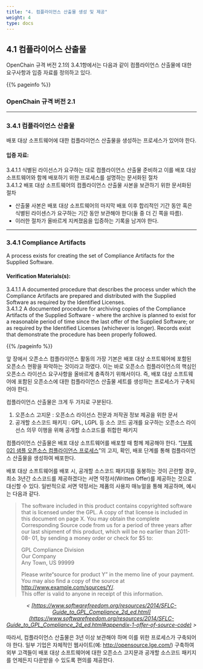 ```yaml
---
title: "4. 컴플라이언스 산출물 생성 및 제공"
weight: 4
type: docs
---
```


## 4.1 컴플라이어스 산출물

OpenChain 규격 버전 2.1의 3.4.1항에서는 다음과 같이 컴플라이언스 산출물에 대한 요구사항과 입증 자료를 정의하고 있다.

{{% pageinfo %}}

### OpenChain 규격 버전 2.1
-----------

### 3.4.1 컴플라이언스 산출물

 배포 대상 소프트웨어에 대한 컴플라이언스 산출물을 생성하는 프로세스가 있어야 한다. 

#### 입증 자료:

 3.4.1.1 식별된 라이선스가 요구하는 대로 컴플라이언스 산출물 준비하고 이를 배포 대상 소프트웨어와 함께 배포하기 위한 프로세스를 설명하는 문서화된 절차  
 3.4.1.2 배포 대상 소프트웨어의 컴플라이언스 산출물 사본을 보관하기 위한 문서화된 절차 
  - 산출물 사본은 배포 대상 소프트웨어의 마지막 배포 이후 합리적인 기간 동안 혹은 식별된 라이센스가 요구하는 기간 동안 보관해야 한다(둘 중 더 긴 쪽을 따름). 
  - 이러한 절차가 올바르게 지켜졌음을 입증하는 기록을 남겨야 한다.

----------------

### 3.4.1 Compliance Artifacts

A process exists for creating the set of Compliance Artifacts for the Supplied Software.

#### Verification Materials(s):

 3.4.1.1 A documented procedure that describes the process under which the Compliance Artifacts are prepared and distributed with the Supplied Software as required by the Identified Licenses.   
 3.4.1.2 A documented procedure for archiving copies of the Compliance Artifacts of the Supplied Software - where the archive is planned to exist for a reasonable period of time since the last offer of the Supplied Software; or as required by the Identified Licenses (whichever is longer). Records exist that demonstrate the procedure has been properly followed.

{{% /pageinfo %}}

앞 장에서 오픈소스 컴플라이언스 활동의 가장 기본은 배포 대상 소프트웨어에 포함된 오픈소스 현황을 파악하는 것이라고 하였다. 이는 바로 오픈소스 컴플라이언스의 핵심인 오픈소스 라이선스 요구사항을 올바르게 충족하기 위해서이다. 즉, 배포 대상 소프트웨어에 포함된 오픈소스에 대한 컴플라이언스 산출물 세트를 생성하는 프로세스가 구축되어야 한다.

컴플라이언스 산출물은 크게 두 가지로 구분된다.

1. 오픈소스 고지문 : 오픈소스 라이선스 전문과 저작권 정보 제공을 위한 문서
2. 공개할 소스코드 패키지 : GPL, LGPL 등 소스 코드 공개를 요구하는 오픈소스 라이선스 의무 이행을 위해 공개할 소스코드를 취합한 패키지

컴플라이언스 산출물은 배포 대상 소프트웨어를 배포할 때 함께 제공해야 한다. “[[부록 02] 샘플 오픈소스 컴플라이언스 프로세스](../../appendix/2-process-template/)”의 고지, 확인, 배포 단계를 통해 컴플라이언스 산출물을 생성하여 배포한다.

배포 대상 소프트웨어를 배포 시, 공개할 소스코드 패키지를 동봉하는 것이 곤란할 경우, 최소 3년간 소스코드를 제공하겠다는 서면 약정서(Written Offer)를 제공하는 것으로 대신할 수 있다. 일반적으로 서면 약정서는 제품의 사용자 매뉴얼을 통해 제공하며, 예시는 다음과 같다.

> The software included in this product contains copyrighted software that is licensed under the GPL. A copy of that license is included in this document on page X. You may obtain the complete Corresponding Source code from us for a period of three years after our last shipment of this product, which will be no earlier than 2011-08- 01, by sending a money order or check for $5 to:
>
> GPL Compliance Division  
> Our Company  
> Any Town, US 99999  
>   
> Please write“source for product Y” in the memo line of your payment.  
> You may also find a copy of the source at http://www.example.com/sources/Y/.  
> This offer is valid to anyone in receipt of this information.

_<center>< [https://www.softwarefreedom.org/resources/2014/SFLC-Guide_to_GPL_Compliance_2d_ed.html](https://www.softwarefreedom.org/resources/2014/SFLC-Guide_to_GPL_Compliance_2d_ed.html#appendix-1-offer-of-source-code) ></center>_

따라서, 컴플라이언스 산출물은 3년 이상 보관해야 하며 이를 위한 프로세스가 구축되어야 한다. 일부 기업은 자체적인 웹사이트(예: http://opensource.lge.com/) 구축하여 외부 고객들이 배포 대상 소프트웨어에 대한 오픈소스 고지문과 공개할 소스코드 패키지를 언제든지 다운받을 수 있도록 편의를 제공한다.

